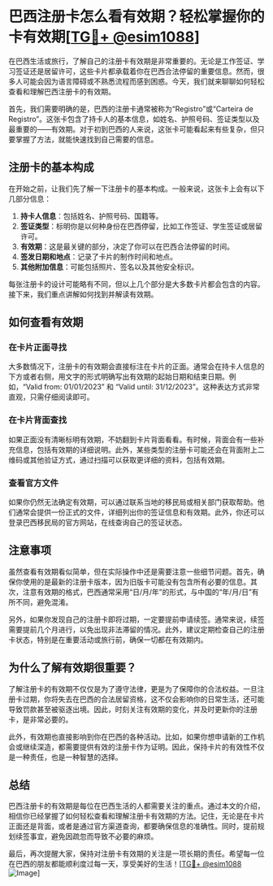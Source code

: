 # 巴西注册卡怎么看有效期？轻松掌握你的卡有效期[[TG💪+ @esim1088](https://t.me/s/esim1088)]

在巴西生活或旅行，了解自己的注册卡有效期是非常重要的。无论是工作签证、学习签证还是居留许可，这些卡片都承载着你在巴西合法停留的重要信息。然而，很多人可能会因为语言障碍或不熟悉流程而感到困惑。今天，我们就来聊聊如何轻松查看和理解巴西注册卡的有效期。

首先，我们需要明确的是，巴西的注册卡通常被称为“Registro”或“Carteira de Registro”。这张卡包含了持卡人的基本信息，如姓名、护照号码、签证类型以及最重要的——有效期。对于初到巴西的人来说，这张卡可能看起来有些复杂，但只要掌握了方法，就能快速找到自己需要的信息。

## 注册卡的基本构成

在开始之前，让我们先了解一下注册卡的基本构成。一般来说，这张卡上会有以下几部分信息：

1. **持卡人信息**：包括姓名、护照号码、国籍等。
2. **签证类型**：标明你是以何种身份在巴西停留，比如工作签证、学生签证或居留许可。
3. **有效期**：这是最关键的部分，决定了你可以在巴西合法停留的时间。
4. **签发日期和地点**：记录了卡片的制作时间和地点。
5. **其他附加信息**：可能包括照片、签名以及其他安全标识。

每张注册卡的设计可能略有不同，但以上几个部分是大多数卡片都会包含的内容。接下来，我们重点讲解如何找到并解读有效期。

## 如何查看有效期

### 在卡片正面寻找

大多数情况下，注册卡的有效期会直接标注在卡片的正面。通常会在持卡人信息的下方或者右侧，用文字的形式明确写出有效期的起始日期和结束日期。例如，“Valid from: 01/01/2023” 和 “Valid until: 31/12/2023”。这种表达方式非常直观，只需仔细阅读即可。

### 在卡片背面查找

如果正面没有清晰标明有效期，不妨翻到卡片背面看看。有时候，背面会有一些补充信息，包括有效期的详细说明。此外，某些类型的注册卡可能还会在背面附上二维码或其他验证方式，通过扫描可以获取更详细的资料，包括有效期。

### 查看官方文件

如果你仍然无法确定有效期，可以通过联系当地的移民局或相关部门获取帮助。他们通常会提供一份正式的文件，详细列出你的签证信息和有效期。此外，你还可以登录巴西移民局的官方网站，在线查询自己的签证状态。

## 注意事项

虽然查看有效期看似简单，但在实际操作中还是需要注意一些细节问题。首先，确保你使用的是最新的注册卡版本，因为旧版卡可能没有包含所有必要的信息。其次，注意有效期的格式，巴西通常采用“日/月/年”的形式，与中国的“年/月/日”有所不同，避免混淆。

另外，如果你发现自己的注册卡即将过期，一定要提前申请续签。通常来说，续签需要提前几个月进行，以免出现非法滞留的情况。此外，建议定期检查自己的注册卡状态，特别是在重要活动或旅行前，确保一切都在有效期内。

## 为什么了解有效期很重要？

了解注册卡的有效期不仅仅是为了遵守法律，更是为了保障你的合法权益。一旦注册卡过期，你将失去在巴西的合法居留资格，这不仅会影响你的日常生活，还可能导致罚款甚至被驱逐出境。因此，时刻关注有效期的变化，并及时更新你的注册卡，是非常必要的。

此外，有效期也直接影响到你在巴西的各种活动。比如，如果你想申请新的工作机会或继续深造，都需要提供有效的注册卡作为证明。因此，保持卡片的有效性不仅是一种责任，也是一种智慧的选择。

## 总结

巴西注册卡的有效期是每位在巴西生活的人都需要关注的重点。通过本文的介绍，相信你已经掌握了如何轻松查看和理解注册卡有效期的方法。记住，无论是在卡片正面还是背面，或者是通过官方渠道查询，都要确保信息的准确性。同时，提前规划续签事宜，避免因疏忽而导致不必要的麻烦。

最后，再次提醒大家，保持对注册卡有效期的关注是一项长期的责任。希望每一位在巴西的朋友都能顺利度过每一天，享受美好的生活！[[TG💪+ @esim1088](https://t.me/s/esim1088) ![Image](https://i.postimg.cc/4NQfJmqS/Snipaste-2025-05-13-00-14-12.png)]